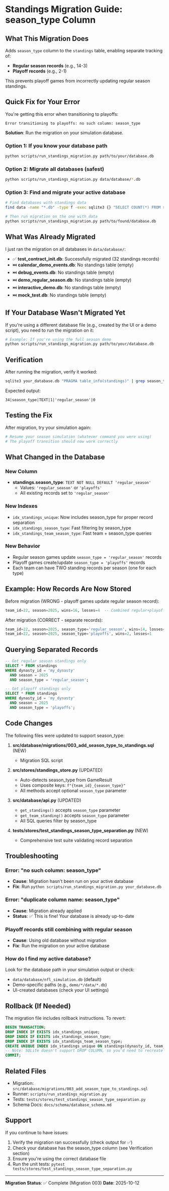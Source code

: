 # Standings Migration Guide: season_type Column

## What This Migration Does

Adds `season_type` column to the `standings` table, enabling separate tracking of:
- **Regular season records** (e.g., 14-3)
- **Playoff records** (e.g., 2-1)

This prevents playoff games from incorrectly updating regular season standings.

## Quick Fix for Your Error

You're getting this error when transitioning to playoffs:
```
Error transitioning to playoffs: no such column: season_type
```

**Solution**: Run the migration on your simulation database.

### Option 1: If you know your database path

```bash
python scripts/run_standings_migration.py path/to/your/database.db
```

### Option 2: Migrate all databases (safest)

```bash
python scripts/run_standings_migration.py data/database/*.db
```

### Option 3: Find and migrate your active database

```bash
# Find databases with standings data
find data -name "*.db" -type f -exec sqlite3 {} "SELECT COUNT(*) FROM standings" \; 2>/dev/null

# Then run migration on the one with data
python scripts/run_standings_migration.py path/to/found/database.db
```

## What Was Already Migrated

I just ran the migration on all databases in `data/database/`:

- ✅ **test_contract_init.db**: Successfully migrated (32 standings records)
- ⏭️ **calendar_demo_events.db**: No standings table (empty)
- ⏭️ **debug_events.db**: No standings table (empty)
- ⏭️ **demo_regular_season.db**: No standings table (empty)
- ⏭️ **interactive_demo.db**: No standings table (empty)
- ⏭️ **mock_test.db**: No standings table (empty)

## If Your Database Wasn't Migrated Yet

If you're using a different database file (e.g., created by the UI or a demo script), you need to run the migration on it:

```bash
# Example: If you're using the full season demo
python scripts/run_standings_migration.py path/to/your/database.db
```

## Verification

After running the migration, verify it worked:

```bash
sqlite3 your_database.db "PRAGMA table_info(standings)" | grep season_type
```

Expected output:
```
34|season_type|TEXT|1|'regular_season'|0
```

## Testing the Fix

After migration, try your simulation again:

```bash
# Resume your season simulation (whatever command you were using)
# The playoff transition should now work correctly
```

## What Changed in the Database

### New Column
- **standings.season_type**: `TEXT NOT NULL DEFAULT 'regular_season'`
  - Values: `'regular_season'` or `'playoffs'`
  - All existing records set to `'regular_season'`

### New Indexes
- `idx_standings_unique`: Now includes season_type for proper record separation
- `idx_standings_season_type`: Fast filtering by season_type
- `idx_standings_team_season_type`: Fast team + season_type queries

### New Behavior
- Regular season games update `season_type = 'regular_season'` records
- Playoff games create/update `season_type = 'playoffs'` records
- Each team can have TWO standing records per season (one for each type)

## Example: How Records Are Now Stored

Before migration (WRONG - playoff games update regular season record):
```sql
team_id=22, season=2025, wins=16, losses=4  -- Combined regular+playoff
```

After migration (CORRECT - separate records):
```sql
team_id=22, season=2025, season_type='regular_season', wins=14, losses=3
team_id=22, season=2025, season_type='playoffs', wins=2, losses=1
```

## Querying Separated Records

```sql
-- Get regular season standings only
SELECT * FROM standings
WHERE dynasty_id = 'my_dynasty'
  AND season = 2025
  AND season_type = 'regular_season';

-- Get playoff standings only
SELECT * FROM standings
WHERE dynasty_id = 'my_dynasty'
  AND season = 2025
  AND season_type = 'playoffs';
```

## Code Changes

The following files were updated to support season_type:

1. **src/database/migrations/003_add_season_type_to_standings.sql** (NEW)
   - Migration SQL script

2. **src/stores/standings_store.py** (UPDATED)
   - Auto-detects season_type from GameResult
   - Uses composite keys: `f"{team_id}_{season_type}"`
   - All methods accept optional `season_type` parameter

3. **src/database/api.py** (UPDATED)
   - `get_standings()` accepts `season_type` parameter
   - `get_team_standing()` accepts `season_type` parameter
   - All SQL queries filter by season_type

4. **tests/stores/test_standings_season_type_separation.py** (NEW)
   - Comprehensive test suite validating record separation

## Troubleshooting

### Error: "no such column: season_type"
- **Cause**: Migration hasn't been run on your active database
- **Fix**: Run `python scripts/run_standings_migration.py your_database.db`

### Error: "duplicate column name: season_type"
- **Cause**: Migration already applied
- **Status**: ✅ This is fine! Your database is already up-to-date

### Playoff records still combining with regular season
- **Cause**: Using old database without migration
- **Fix**: Run the migration on your active database

### How do I find my active database?
Look for the database path in your simulation output or check:
- `data/database/nfl_simulation.db` (default)
- Demo-specific paths (e.g., `demo/*/data/*.db`)
- UI-created databases (check your UI settings)

## Rollback (If Needed)

The migration file includes rollback instructions. To revert:

```sql
BEGIN TRANSACTION;
DROP INDEX IF EXISTS idx_standings_unique;
DROP INDEX IF EXISTS idx_standings_season_type;
DROP INDEX IF EXISTS idx_standings_team_season_type;
CREATE UNIQUE INDEX idx_standings_unique ON standings(dynasty_id, team_id, season);
-- Note: SQLite doesn't support DROP COLUMN, so you'd need to recreate the table
COMMIT;
```

## Related Files

- Migration: `src/database/migrations/003_add_season_type_to_standings.sql`
- Runner: `scripts/run_standings_migration.py`
- Tests: `tests/stores/test_standings_season_type_separation.py`
- Schema Docs: `docs/schema/database_schema.md`

## Support

If you continue to have issues:
1. Verify the migration ran successfully (check output for ✅)
2. Check your database has the season_type column (see Verification section)
3. Ensure you're using the correct database file
4. Run the unit tests: `pytest tests/stores/test_standings_season_type_separation.py`

---

**Migration Status**: ✅ Complete (Migration 003)
**Date**: 2025-10-12
